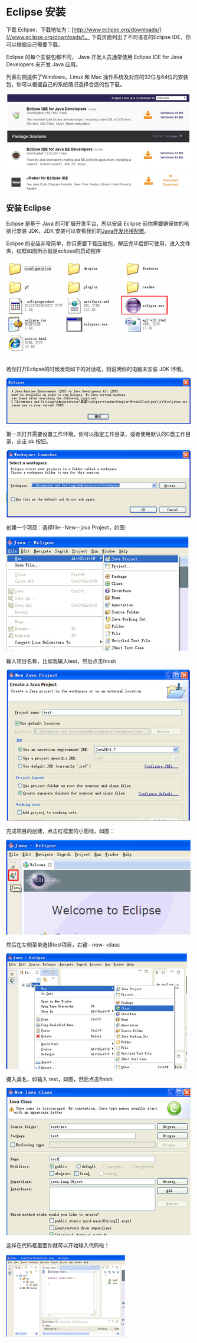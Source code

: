 
# Eclipse 安装

下载 Eclipse，下载地址为：[http://www.eclipse.org/downloads/](//www.eclipse.org/downloads/)。 下载页面列出了不同语言的Eclipse IDE，你可以根据自己需要下载。

Eclipse 的每个安装包都不同， Java 开发人员通常使用 Eclipse IDE for Java Developers 来开发 Java 应用。

列表右侧提供了Windows，Linux 和 Mac 操作系统及对应的32位与64位的安装包，你可以根据自己的系统情况选择合适的包下载。

![eclipse-install1](../img/eclipse-install1.jpg)

## 安装 Eclipse

Eclipse 是基于 Java 的可扩展开发平台，所以安装 Eclipse 前你需要确保你的电脑已安装 JDK，JDK 安装可以查看我们的[Java开发环境配置](/java/java-environment-setup.html)。

Eclipse 的安装非常简单，你只需要下载压缩包，解压完毕后即可使用，进入文件夹，红框如图所示就是eclipse的启动程序

![](../img/bd3eb13533fa828be5edc429fc1f4134960a5a29.jpg)

若你打开Eclipse的时候发现如下的对话框，则说明你的电脑未安装 JDK 环境。

![](../img/3812b31bb051f8191b685b80dbb44aed2f73e7af.jpg)

第一次打开需要设置工作环境，你可以指定工作目录，或者使用默认的C盘工作目录，点击 ok 按钮。

![setup1](../img/setup1.png)

创建一个项目：选择file--New--java Project，如图:

![setup2](../img/setup2.jpg)

输入项目名称，比如我输入test，然后点击finish

![setup3](../img/setup3.jpg)

完成项目的创建，点击红框里的小图标，如图：

![setup4](../img/setup4.png)

然后在左侧菜单选择test项目，右键--new--class

![setup5](../img/setup5.jpg)

键入类名，如输入 test，如图，然后点击finish

![setup6](../img/setup6.jpg)

这样在代码框里面你就可以开始输入代码啦！

![setup7](../img/setup7.jpg)  
